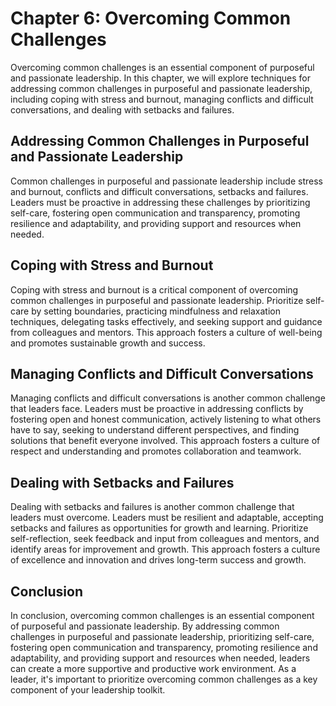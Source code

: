 Chapter 6: Overcoming Common Challenges
=======================================

Overcoming common challenges is an essential component of purposeful and passionate leadership. In this chapter, we will explore techniques for addressing common challenges in purposeful and passionate leadership, including coping with stress and burnout, managing conflicts and difficult conversations, and dealing with setbacks and failures.

Addressing Common Challenges in Purposeful and Passionate Leadership
--------------------------------------------------------------------

Common challenges in purposeful and passionate leadership include stress and burnout, conflicts and difficult conversations, setbacks and failures. Leaders must be proactive in addressing these challenges by prioritizing self-care, fostering open communication and transparency, promoting resilience and adaptability, and providing support and resources when needed.

Coping with Stress and Burnout
------------------------------

Coping with stress and burnout is a critical component of overcoming common challenges in purposeful and passionate leadership. Prioritize self-care by setting boundaries, practicing mindfulness and relaxation techniques, delegating tasks effectively, and seeking support and guidance from colleagues and mentors. This approach fosters a culture of well-being and promotes sustainable growth and success.

Managing Conflicts and Difficult Conversations
----------------------------------------------

Managing conflicts and difficult conversations is another common challenge that leaders face. Leaders must be proactive in addressing conflicts by fostering open and honest communication, actively listening to what others have to say, seeking to understand different perspectives, and finding solutions that benefit everyone involved. This approach fosters a culture of respect and understanding and promotes collaboration and teamwork.

Dealing with Setbacks and Failures
----------------------------------

Dealing with setbacks and failures is another common challenge that leaders must overcome. Leaders must be resilient and adaptable, accepting setbacks and failures as opportunities for growth and learning. Prioritize self-reflection, seek feedback and input from colleagues and mentors, and identify areas for improvement and growth. This approach fosters a culture of excellence and innovation and drives long-term success and growth.

Conclusion
----------

In conclusion, overcoming common challenges is an essential component of purposeful and passionate leadership. By addressing common challenges in purposeful and passionate leadership, prioritizing self-care, fostering open communication and transparency, promoting resilience and adaptability, and providing support and resources when needed, leaders can create a more supportive and productive work environment. As a leader, it's important to prioritize overcoming common challenges as a key component of your leadership toolkit.
